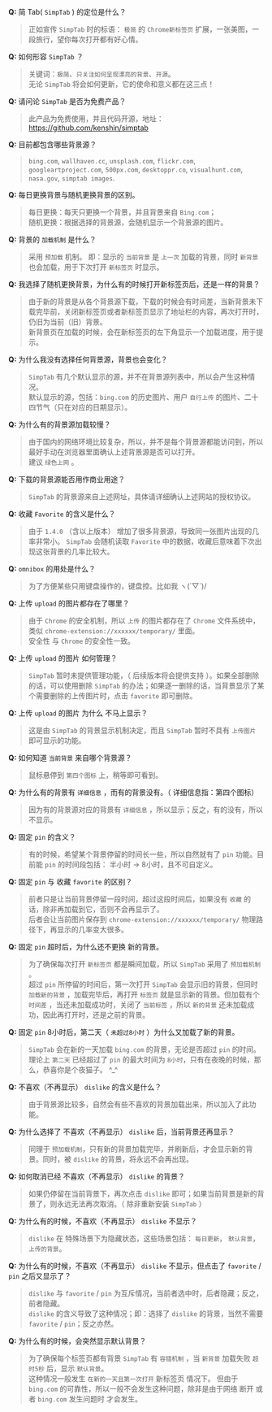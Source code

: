 **Q:** 简 Tab( `SimpTab` ) 的定位是什么？
> 正如宣传 `SimpTab` 时的标语：
`极简` 的 `Chrome新标签页` 扩展，一张美图，一段旅行，望你每次打开都有好心情。

**Q:** 如何形容 `SimpTab` ？
> 关键词：`极简`、`只关注如何呈现漂亮的背景`、`开源`。  
> 无论 `SimpTab` 将会如何更新，它的使命和意义都在这三点！

**Q:** 请问论 `SimpTab` 是否为免费产品？
> 此产品为免费使用，并且代码开源，地址：<https://github.com/kenshin/simptab>

**Q:** 目前都包含哪些背景源？
> `bing.com`, `wallhaven.cc`, `unsplash.com`, `flickr.com`, `googleartproject.com`, `500px.com`, `desktoppr.co`, `visualhunt.com`, `nasa.gov`, `simptab images`.

**Q:** 每日更换背景与随机更换背景的区别。
> 每日更换：每天只更换一个背景，并且背景来自 `Bing.com`；  
> 随机更换：根据选择的背景源，会随机显示一个背景源的图片。

**Q:** 背景的 `加载机制` 是什么？
> 采用 `预加载` 机制。 即：显示的 `当前背景` 是 `上一次` 加载的背景，同时 `新背景` 也会加载，用于下次打开 `新标签页` 时显示。

**Q:** 我选择了随机更换背景，为什么有的时候打开新标签页后，还是一样的背景？
> 由于新的背景是从各个背景源下载，下载的时候会有时间差，当新背景未下载完毕前，关闭新标签页或者新标签页显示了地址栏的内容，再次打开时，仍旧为当前（旧）背景。  
> 新背景页在加载的时候，会在新标签页的左下角显示一个加载进度，用于提示。

**Q:** 为什么我没有选择任何背景源，背景也会变化？
> `SimpTab` 有几个默认显示的源，并不在背景源列表中，所以会产生这种情况。  
> 默认显示的源，包括：`bing.com` 的历史图片、用户 `自行上传` 的图片、二十四节气（只在对应的日期显示）。

**Q:** 为什么有的背景源加载较慢？
> 由于国内的网络环境比较复杂，所以，并不是每个背景源都能访问到，所以最好手动在浏览器里面确认上述背景源是否可以打开。  
> 建议 `绿色上网` 。

**Q:** 下载的背景源能否用作商业用途？
> `SimpTab` 的背景源来自上述网址，具体请详细确认上述网站的授权协议。

**Q:** 收藏 `Favorite` 的含义是什么？
> 由于 `1.4.0` （含以上版本） 增加了很多背景源，导致同一张图片出现的几率非常小。 `SimpTab` 会随机读取 `Favorite` 中的数据，收藏后意味着下次出现这张背景的几率比较大。

**Q:** `omnibox` 的用处是什么？
> 为了方便某些只用键盘操作的，键盘控。比如我 ヽ(´▽`)/

**Q:** 上传 `upload` 的图片都存在了哪里？
> 由于 `Chrome` 的安全机制，所以 `上传` 的图片都存在了 `Chrome` 文件系统中，类似 `chrome-extension://xxxxxx/temporary/` 里面。  
> 安全性 与 `Chrome` 的安全性一致。

**Q:** 上传 `upload` 的图片 如何管理？
> `SimpTab` 暂时未提供管理功能，（ 后续版本将会提供支持 ）。如果全部删除的话，可以使用删除 `SimpTab` 的办法；如果逐一删除的话，当背景显示了某个需要删除的上传图片时，点击 `favorite` 即可删除。

**Q:** 上传 `upload` 的图片 为什么 不马上显示？
> 这是由 `SimpTab` 的背景显示机制决定，而且 `SimpTab` 暂时不具有 `上传图片` 即可显示的功能。

**Q:** 如何知道 `当前背景` 来自哪个背景源？
> 鼠标悬停到 `第四个图标` 上，稍等即可看到。

**Q:** 为什么有的背景有 `详细信息` ，而有的背景没有。（ 详细信息指：第四个图标）
> 因为有的背景源对应的背景有 `详细信息` ，所以显示；反之，有的没有，所以不显示。

**Q:** 固定 `pin` 的含义？
> 有的时候，希望某个背景停留的时间长一些，所以自然就有了 `pin` 功能。目前能 `pin` 的时间段包括： 半小时 → 8小时，且不可自定义。

**Q:** 固定 `pin` 与 收藏 `favorite` 的区别？
> 前者只是让当前背景停留一段时间，超过这段时间后，如果没有 `收藏` 的话，除非再加载到它，否则不会再显示了。  
> 后者会让当前图片保存到 `chrome-extension://xxxxxx/temporary/` 物理路径下，再显示的几率变大很多。

**Q:** 固定 `pin` 超时后，为什么还不更换 新的背景。
> 为了确保每次打开 `新标签页` 都是瞬间加载，所以 `SimpTab` 采用了 `预加载机制` 。  
> 超过 `pin` 所停留的时间后，第一次打开 `SimpTab` 会显示旧的背景，但同时 `加载新的背景` ，加载完毕后，再打开 `标签页` 就是显示新的背景。但加载有个 `时间差` ，当还未加载成功时，关闭了 `当前标签` ，所以 `新的背景` 还未加载成功，因此再打开时，还是之前的背景。

**Q:** 固定 `pin` 8小时后，第二天（ `未超过8小时` ）为什么又加载了新的背景。
> `SimpTab` 会在新的一天加载 `bing.com` 的背景，无论是否超过 `pin` 的时间。  
> 理论上 `第二天` 已经超过了 `pin` 的最大时间为 `8小时`，只有在夜晚的时候，那么，恭喜你是个夜猫子。 ^_^ 

**Q:** 不喜欢（不再显示） `dislike` 的含义是什么？
> 由于背景源比较多，自然会有些不喜欢的背景加载出来，所以加入了此功能。

**Q:** 为什么选择了 不喜欢（不再显示） `dislike` 后，当前背景还再显示？
> 同理于 `预加载机制`，只有新的背景加载完毕，并刷新后，才会显示新的背景。同时，被 `dislike` 的背景，将永远不会再出现。

**Q:** 如何取消已经 不喜欢（不再显示） `dislike` 的背景？
> 如果仍停留在当前背景下，再次点击 `dislike` 即可；如果当前背景是新的背景了，则永远无法再次取消。（ 除非重新安装 `SimpTab` ）

**Q:** 为什么有的时候，不喜欢（不再显示） `dislike` 不显示？
> `dislike` 在 特殊场景下为隐藏状态，这些场景包括： `每日更新`， `默认背景`， `上传的背景`。

**Q:** 为什么有的时候，不喜欢（不再显示） `dislike` 不显示，但点击了 `favorite` / `pin` 之后又显示了？
> `dislike` 与 `favorite` / `pin` 为互斥情况，当前者选中时，后者隐藏；反之，前者隐藏。  
> `dislike` 的含义导致了这种情况；即：选择了 `dislike` 的背景，当然不需要 `favorite` / `pin`；反之亦然。

**Q:** 为什么有的时候，会突然显示默认背景？
> 为了确保每个标签页都有背景 `SimpTab` 有 `容错机制` ，当 `新背景` 加载失败 `超时5秒` 后，显示 `默认背景`。  
> 这种情况一般发生 `在新的一天且第一次打开` 新标签页 情况下。 但由于 `bing.com` 的可靠性，所以一般不会发生这种问题，除非是由于网络 断开 或者 `bing.com` 发生问题时 才会发生。
